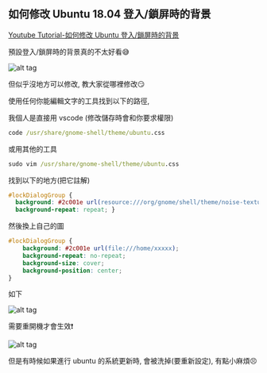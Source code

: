 ## 如何修改 Ubuntu 18.04 登入/鎖屏時的背景

[Youtube Tutorial-如何修改 Ubuntu 登入/鎖屏時的背景](https://youtu.be/k2Lzqz53-L0)

預設登入/鎖屏時的背景真的不太好看:sweat_smile:

![alt tag](https://i.imgur.com/X7t9vCx.png)

但似乎沒地方可以修改, 教大家從哪裡修改:smirk:

使用任何你能編輯文字的工具找到以下的路徑,

我個人是直接用 vscode (修改儲存時會和你要求權限)

```cmd
code /usr/share/gnome-shell/theme/ubuntu.css
```

或用其他的工具

```cmd
sudo vim /usr/share/gnome-shell/theme/ubuntu.css
```

找到以下的地方(把它註解)

```css
#lockDialogGroup {
  background: #2c001e url(resource:///org/gnome/shell/theme/noise-texture.png);
  background-repeat: repeat; }
```

然後換上自己的圖

```css
#lockDialogGroup {
    background: #2c001e url(file:///home/xxxxx);
    background-repeat: no-repeat;
    background-size: cover;
    background-position: center;
}
```

如下

![alt tag](https://i.imgur.com/ncdc8hf.png)

需要重開機才會生效:exclamation:

![alt tag](https://i.imgur.com/Qz2TEro.png)

但是有時候如果進行 ubuntu 的系統更新時, 會被洗掉(要重新設定), 有點小麻煩:persevere: